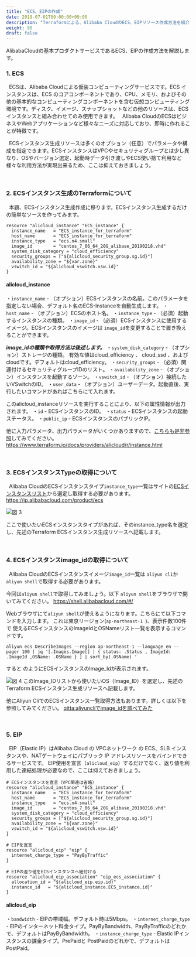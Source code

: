 ```yaml
---
title: "ECS、EIPの作成"
date: 2019-07-01T00:00:00+09:00
description: "Terraformによる、Alibaba CloudのECS、EIPリソース作成方法を紹介します。"
weight: 90
draft: false
---
```


AlibabaCloudの基本プロダクトサービスであるECS、EIPの作成方法を解説します。

### 1. ECS
&nbsp; ECSは、Alibaba Cloudによる仮装コンピューティングサービスです。ECS インスタンスは、ECS のコアコンポーネントであり、CPU、メモリ、およびその他の基本的なコンピューティングコンポーネントを含む仮想コンピューティング環境です。ディスク、イメージ、スナップショットなどの他のリソースは、ECS インスタンスと組み合わせてのみ使用できます。
&nbsp; Alibaba CloudのECSはビジネスやWebアプリケーションなど様々なニーズに対応しており、即時に作れることが特徴です。

&nbsp; ECSインスタンス生成リソースは多くのオプション（任意）でパラメータや構成を指定できます。ECSインスタンスはVPCやセキュリティグループとは少し異なり、OSやバージョン選定、起動時データ引き渡しやECS使い捨て利用など様々な利用方法が実現出来るため、ここは抑えておきましょう。

<br>

### 2. ECSインスタンス生成のTerraformについて
&nbsp; 本題、ECSインスタンス生成作成に移ります。ECSインスタンス生成するだけの簡単なソースを作ってみます。

``` 
resource "alicloud_instance" "ECS_instance" {
  instance_name   = "ECS_instance_for_terraform"
  host_name       = "ECS_instance_for_terraform"
  instance_type   = "ecs.n4.small"
  image_id        = "centos_7_06_64_20G_alibase_20190218.vhd"
  system_disk_category = "cloud_efficiency"
  security_groups = ["${alicloud_security_group.sg.id}"]
  availability_zone = "${var.zone}"
  vswitch_id = "${alicloud_vswitch.vsw.id}"
}
```
#### **alicloud_instance**
・`instance_name` - （オプション）ECSインスタンスの名前。このパラメータを指定しない場合、デフォルト名のECS-Instanceを自動生成します。
・`host_name` - （オプション）ECSのホスト名。
・`instance_type` - （必須）起動するインスタンスの種類。
・`image_id` - （必須）ECSインスタンスに使用するイメージ。ECSインスタンスのイメージは `image_id`を変更することで置き換えることができます。

***image_idの種類や取得方法は後述します。***
・`system_disk_category` - （オプション）ストレージの種類。
有効な値はcloud_efficiency 、 cloud_ssd 、およびcloudです。デフォルトはcloud_efficiency。
・`security_groups` - （必須）関連付けるセキュリティグループIDのリスト。
・`availability_zone` - （オプション）インスタンスを起動するゾーン。
・`vswitch_id` - （オプション）接続したいVSwitchのID。 
・`user_data` - （オプション）ユーザーデータ。起動直後、実行したいコマンドがあればこちらにて入れます。

このalicloud_instanceリソースを実行することにより、以下の属性情報が出力されます。
・`id` - ECSインスタンスのID。
・`status` - ECSインスタンスの起動ステータス。
・`public_ip` - ECSインスタンスのパブリックIP。


他に入力パラメータ、出力パラメータがいくつかありますので、[こちらも是非参照](https://www.terraform.io/docs/providers/alicloud/r/instance.html)してみてください。
https://www.terraform.io/docs/providers/alicloud/r/instance.html

<br>

### 3. ECSインスタンスTypeの取得について
&nbsp; Alibaba CloudのECSインスタンスタイプ`instance_type`一覧はサイトの[ECSインスタンスリスト](https://jp.alibabacloud.com/product/ecs)から選定し取得する必要があります。
https://jp.alibabacloud.com/product/ecs

![図 3](/help/image/10.3.png)

ここで使いたいECSインスタンスタイプがあれば、そのinstance_type名を選定し、先述のTerraform ECSインスタンス生成リソースへ記載します。

<br>

### 4. ECSインスタンスimage_idの取得について
&nbsp; Alibaba CloudのECSインスタンスイメージ`image_id`一覧は `aliyun cli`か `aliyun shell`で取得する必要があります。

今回は`aliyun shell`で取得してみましょう。以下 `aliyun shell`をブラウザで開いてみてください。
https://shell.alibabacloud.com/#/

Webブラウザにて`aliyun shell`が使えるようになります。こちらにて以下コマンドを入力します。
これは東京リージョン(`ap-northeast-1 `)、表示件数100件で 使えるECSインスタンスのImageIdとOSNameリスト一覧を表示するコマンドです。
```
aliyun ecs DescribeImages --region ap-northeast-1 --language en --pager 100 | jq '[.Images.Image[] | { status: .Status , ImageId: .ImageId ,OSName: .OSName } ] | sort_by(.OSName) '
```
すると のようにECSインスタンスのImage_Idが表示されます。

![図 4](/help/image/10.4.png)
このImage_IDリストから使いたいOS（Image_ID）を選定し、先述のTerraform ECSインスタンス生成リソースへ記載します。

他にAliyun CliでのECSインスタンス一覧取得方法もあります。詳しくは以下を参照してみてください。
[qitta:aliyuncliでimage_idを調べてみた](https://qiita.com/eterao/items/4fec15b4e8a7567e270b)

<br>

### 5. EIP
&nbsp; EIP（Elastic IP）はAlibaba Cloud の VPCネットワーク の ECS、SLB インスタンスや、NATゲートウェイにパブリック IP アドレスリソースをバインドできるサービスです。
EIP使用を宣言（`alicloud_eip`）するだけでなく、返り値を利用した連結処理が必要なので、ここは抑えておきましょう。


```
# ECSインスタンスを宣言（VPC関連は省略）
resource "alicloud_instance" "ECS_instance" {
  instance_name   = "ECS_instance_for_terraform"
  host_name       = "ECS_instance_for_terraform"
  instance_type   = "ecs.n4.small"
  image_id        = "centos_7_06_64_20G_alibase_20190218.vhd"
  system_disk_category = "cloud_efficiency"
  security_groups = ["${alicloud_security_group.sg.id}"]
  availability_zone = "${var.zone}"
  vswitch_id = "${alicloud_vswitch.vsw.id}"
}

# EIPを宣言
resource "alicloud_eip" "eip" {
  internet_charge_type = "PayByTraffic"
}

# EIPの返り値をECSインスタンスへ紐付ける
resource "alicloud_eip_association" "eip_ecs_association" {
  allocation_id = "${alicloud_eip.eip.id}"
  instance_id   = "${alicloud_instance.ECS_instance.id}"
}
```
#### **alicloud_eip**
・`bandwidth` - EIPの帯域幅。デフォルト時は5Mbps。
・`internet_charge_type` - EIPのインターネット料金タイプ。PayByBandwidth、PayByTrafficのどれかで、デフォルトはPayByBandwidth。
・`instance_charge_type` - Elastic IPインスタンスの課金タイプ。PrePaidと PostPaidのどれかで、デフォルトはPostPaid。


<!-- 
現状、cn-hangzhou、ap-south-1、me-east-1、eu-central-1、ap-northeast-1、ap-southheast-2のみサポートなので、将来的 日本リージョンでサポートできるようになったら追記
### 10.6 HTTP

### 10.7 HTTPS

### 10.8 DNS
https://www.terraform.io/docs/providers/alicloud/r/dns.html


 -->




